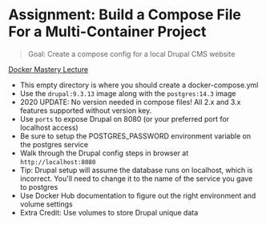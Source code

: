 # Assignment: Build a Compose File For a Multi-Container Project

> Goal: Create a compose config for a local Drupal CMS website

[Docker Mastery Lecture](https://www.udemy.com/course/docker-mastery/learn/lecture/6775804)

- This empty directory is where you should create a docker-compose.yml
- Use the `drupal:9.3.13` image along with the `postgres:14.3` image
- 2020 UPDATE: No version needed in compose files! All 2.x and 3.x features supported without version key.
- Use `ports` to expose Drupal on 8080 (or your preferred port for localhost access)
- Be sure to setup the POSTGRES_PASSWORD environment variable on the postgres service
- Walk through the Drupal config steps in browser at `http://localhost:8080`
- Tip: Drupal setup will assume the database runs on localhost, which is incorrect. You'll need to change it to the name of the service you gave to postgres
- Use Docker Hub documentation to figure out the right environment and volume settings
- Extra Credit: Use volumes to store Drupal unique data
